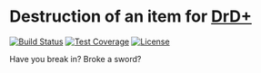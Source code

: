 # Destruction of an item for [DrD+](http://www.altar.cz/drdplus/)

[![Build Status](https://travis-ci.org/jaroslavtyc/drd-plus-destruction.svg?branch=master)](https://travis-ci.org/jaroslavtyc/drd-plus-background)
[![Test Coverage](https://codeclimate.com/github/jaroslavtyc/drd-plus-destruction/badges/coverage.svg)](https://codeclimate.com/github/jaroslavtyc/drd-plus-destruction/coverage)
[![License](https://poser.pugx.org/drd-plus/destruction/license)](https://packagist.org/packages/drd-plus/destruction)

Have you break in? Broke a sword?
